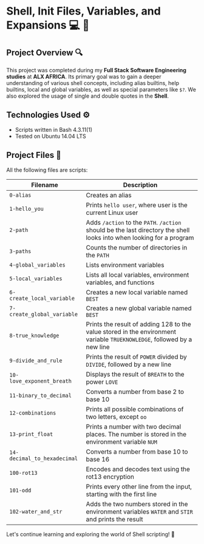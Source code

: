# Shell, Init Files, Variables, and Expansions :computer: :file_folder:

## Project Overview :mag:

This project was completed during my **Full Stack Software Engineering studies** at **ALX AFRICA**. Its primary goal was to gain a deeper understanding of various shell concepts, including alias builtins, help builtins, local and global variables, as well as special parameters like `$?`. We also explored the usage of single and double quotes in the **Shell**.

## Technologies Used :gear:

- Scripts written in Bash 4.3.11(1)
- Tested on Ubuntu 14.04 LTS

## Project Files :page_facing_up:

All the following files are scripts:

| Filename             | Description                                      |
| -------------------- | ------------------------------------------------ |
| `0-alias`            | Creates an alias                                |
| `1-hello_you`        | Prints `hello user`, where user is the current Linux user |
| `2-path`             | Adds `/action` to the `PATH`. `/action` should be the last directory the shell looks into when looking for a program |
| `3-paths`            | Counts the number of directories in the `PATH` |
| `4-global_variables` | Lists environment variables                     |
| `5-local_variables`  | Lists all local variables, environment variables, and functions |
| `6-create_local_variable` | Creates a new local variable named `BEST` |
| `7-create_global_variable` | Creates a new global variable named `BEST` |
| `8-true_knowledge`   | Prints the result of adding 128 to the value stored in the environment variable `TRUEKNOWLEDGE`, followed by a new line |
| `9-divide_and_rule`  | Prints the result of `POWER` divided by `DIVIDE`, followed by a new line |
| `10-love_exponent_breath` | Displays the result of `BREATH` to the power `LOVE` |
| `11-binary_to_decimal` | Converts a number from base 2 to base 10 |
| `12-combinations`    | Prints all possible combinations of two letters, except `oo` |
| `13-print_float`     | Prints a number with two decimal places. The number is stored in the environment variable `NUM` |
| `14-decimal_to_hexadecimal` | Converts a number from base 10 to base 16 |
| `100-rot13`          | Encodes and decodes text using the rot13 encryption |
| `101-odd`            | Prints every other line from the input, starting with the first line |
| `102-water_and_str`  | Adds the two numbers stored in the environment variables `WATER` and `STIR` and prints the result |

Let's continue learning and exploring the world of Shell scripting! :rocket:

